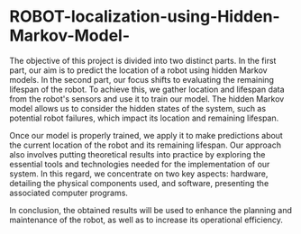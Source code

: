 # ROBOT-localization-using-Hidden-Markov-Model-

The objective of this project is divided into two distinct parts. In the first part, our aim is to predict the location of a robot using hidden Markov models. In the second part, our focus shifts to evaluating the remaining lifespan of the robot. To achieve this, we gather location and lifespan data from the robot's sensors and use it to train our model. The hidden Markov model allows us to consider the hidden states of the system, such as potential robot failures, which impact its location and remaining lifespan.

Once our model is properly trained, we apply it to make predictions about the current location of the robot and its remaining lifespan. Our approach also involves putting theoretical results into practice by exploring the essential tools and technologies needed for the implementation of our system. In this regard, we concentrate on two key aspects: hardware, detailing the physical components used, and software, presenting the associated computer programs.

In conclusion, the obtained results will be used to enhance the planning and maintenance of the robot, as well as to increase its operational efficiency.
